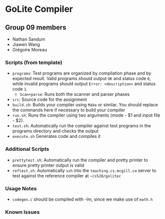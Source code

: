 
# GoLite Compiler

## Group 09 members
- Nathan Sandum 
- Jiawen Wang 
- Grégoire Moreau 

### Scripts (from template)
* `programs`: Test programs are organized by compilation phase and by expected result. Valid programs should output `OK` and status code `0`, while invalid programs should output `Error: <description>` and status code `1`.
  * `Scan+parse`: Runs both the scanner and parser phases
* `src`: Source code for the assignment
* `build.sh`: Builds your compiler using `Make` or similar. You should replace the commands here if necessary to build your compiler
* `run.sh`: Runs the compiler using two arguments (mode - $1 and input file - $2).
* `test.sh`: Automatically run the compiler against test programs in the programs directory and checks the output
* `execute.sh` Generates code and compiles it

### Additional Scripts

* `prettytest.sh`: Automatically run the compiler and pretty printer to ensure pretty printer output is valid
* `reftest.sh`: Automatically `ssh` into the `teaching.cs.mcgill.ca` server to test against the reference compiler at `~cs520/golitec`

### Usage Notes
* `codegen.c` should be compiled with -lm, since we make use of `math.h`

### Known Issues

